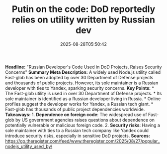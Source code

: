 ﻿---
title: "Putin on the code: DoD reportedly relies on utility written by Russian dev"
date: "2025-08-28T05:50:42"
category: "Markets"
summary: ""
slug: "putin on the code dod reportedly relies on utility written b"
source_urls:
  - "https://go.theregister.com/feed/www.theregister.com/2025/08/27/popular_nodejs_utility_used_by/"
seo:
  title: "Putin on the code: DoD reportedly relies on utility written by Russian dev | Hash n Hedge"
  description: ""
  keywords: ["news", "markets", "brief"]
---
**Headline:** "Russian Developer's Code Used in DoD Projects, Raises Security Concerns"  **Summary Meta Description:** A widely used Node.js utility called Fast-glob has been adopted by over 30 Department of Defense projects and thousands of public projects. However, its sole maintainer is a Russian developer with ties to Yandex, sparking security concerns.  **Key Points:**  * The Fast-glob utility is used in over 30 Department of Defense projects. * Its sole maintainer is identified as a Russian developer living in Russia. * Online profiles suggest the developer works for Yandex, a Russian tech giant. * Fast-glob has thousands of public project dependencies worldwide.  **Takeaways:**  1. **Dependence on foreign code**: The widespread use of Fast-glob by US government agencies raises questions about dependence on potentially vulnerable or malicious foreign code. 2. **Security risks**: Having a sole maintainer with ties to a Russian tech company like Yandex could introduce security risks, especially in sensitive DoD projects.  **Sources:**  https://go.theregister.com/feed/www.theregister.com/2025/08/27/popular_nodejs_utility_used_by/ 
